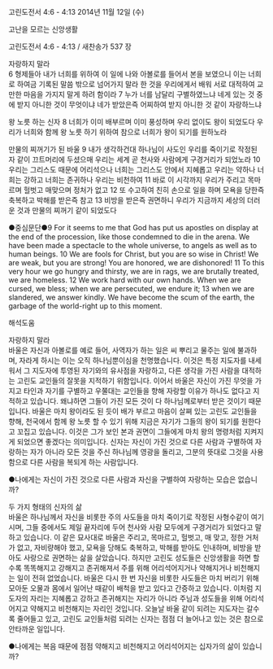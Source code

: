 고린도전서 4:6 - 4:13 
2014년 11월 12일 (수)

고난을 모르는 신앙생활



고린도전서 4:6 - 4:13 / 새찬송가 537 장


자랑하지 말라  
6 형제들아 내가 너희를 위하여 이 일에 나와 아볼로를 들어서 본을 보였으니 이는 너희로 하여금 기록된 말씀 밖으로 넘어가지 말라 한 것을 우리에게서 배워 서로 대적하여 교만한 마음을 가지지 말게 하려 함이라 7 누가 너를 남달리 구별하였느냐 네게 있는 것 중에 받지 아니한 것이 무엇이냐 네가 받았은즉 어찌하여 받지 아니한 것 같이 자랑하느냐 

왕 노릇 하는 신자
8 너희가 이미 배부르며 이미 풍성하며 우리 없이도 왕이 되었도다 우리가 너희와 함께 왕 노릇 하기 위하여 참으로 너희가 왕이 되기를 원하노라  

만물의 찌꺼기가 된 바울
9 내가 생각하건대 하나님이 사도인 우리를 죽이기로 작정된 자 같이 끄트머리에 두셨으매 우리는 세계 곧 천사와 사람에게 구경거리가 되었노라 10 우리는 그리스도 때문에 어리석으나 너희는 그리스도 안에서 지혜롭고 우리는 약하나 너희는 강하고 너희는 존귀하나 우리는 비천하여 11 바로 이 시각까지 우리가 주리고 목마르며 헐벗고 매맞으며 정처가 없고 12 또 수고하여 친히 손으로 일을 하며 모욕을 당한즉 축복하고 박해를 받은즉 참고 13 비방을 받은즉 권면하니 우리가 지금까지 세상의 더러운 것과 만물의 찌꺼기 같이 되었도다  

●중심문단●9 For it seems to me that God has put us apostles on display at the end of the procession, like those condemned to die in the arena. We have been made a spectacle to the whole universe, to angels as well as to human beings. 10 We are fools for Christ, but you are so wise in Christ! We are weak, but you are strong! You are honored, we are dishonored! 11 To this very hour we go hungry and thirsty, we are in rags, we are brutally treated, we are homeless. 12 We work hard with our own hands. When we are cursed, we bless; when we are persecuted, we endure it; 13 when we are slandered, we answer kindly. We have become the scum of the earth, the garbage of the world-right up to this moment.

해석도움





자랑하지 말라  
바울은 자신과 아볼로를 예로 들어, 사역자가 하는 일은 씨 뿌리고 물주는 일에 불과하며, 자라게 하시는 이는 오직 하나님뿐이심을 천명했습니다. 이것은 특정 지도자를 내세워서 그 지도자에 투영된 자기와의 유사점을 자랑하고, 다른 생각을 가진 사람을 대적하는 고린도 교인들의 잘못을 지적하기 위함입니다. 이어서 바울은 자신이 가진 무엇을 가지고 타인과 자기를 구별하고 우쭐대는 교인들을 향해 자랑할 이유가 하나도 없다고 지적하고 있습니다. 왜냐하면 그들이 가진 모든 것이 다 하나님께로부터 받은 것이기 때문입니다. 바울은 마치 왕이라도 된 듯이 배가 부르고 마음이 살쪄 있는 고린도 교인들을 향해, 천국에서 함께 왕 노릇 할 수 있기 위해 지금은 자기가 그들의 왕이 되기를 원한다고 꼬집고 있습니다. 이것은 그가 보인 본과 권면이 그들에게 마치 왕의 명령처럼 지켜지게 되었으면 좋겠다는 의미입니다. 신자는 자신이 가진 것으로 다른 사람과 구별하여 자랑하는 자가 아니라 모든 것을 주신 하나님께 영광을 돌리고, 그분의 뜻대로 그것을 사용함으로 다른 사람을 복되게 하는 사람입니다.   

●나에게는 자신이 가진 것으로 다른 사람과 자신을 구별하여 자랑하는 모습은 없습니까?

두 가지 형태의 신자의 삶  
바울은 하나님께서 자신을 비롯한 주의 사도들을 마치 죽이기로 작정된 사형수같이 여기시며, 그들 중에서도 제일 끝자리에 두어 천사와 사람 모두에게 구경거리가 되었다고 말하고 있습니다. 이 같은 묘사대로 바울은 주리고, 목마르고, 헐벗고, 매 맞고, 정한 거처가 없고, 자비량해야 했고, 모욕을 당해도 축복하고, 박해를 받아도 인내하며, 비방을 받아도 사랑으로 권면하는 삶을 살았습니다. 하지만 고린도 성도들은 신앙생활을 하면 할수록 똑똑해지고 강해지고 존귀해져서 주를 위해 어리석어지거나 약해지거나 비천해지는 일이 전혀 없었습니다. 바울은 다시 한 번 자신을 비롯한 사도들은 마치 버리기 위해 모아둔 오물과 몸에서 일어난 때같이 배척을 받고 있다고 간증하고 있습니다. 이처럼 지도자의 자리는 지혜롭고 강하고 존귀해지는 자리가 아니라 주님과 성도들을 위해 어리석어지고 약해지고 비천해지는 자리인 것입니다. 오늘날 바울 같이 되려는 지도자는 갈수록 줄어들고 있고, 고린도 교인들처럼 되려는 신자는 점점 더 늘어나고 있는 것은 참으로 안타까운 일입니다. 

●나에게는 복음 때문에 점점 약해지고 비천해지고 어리석어지는 십자가의 삶이 있습니까?